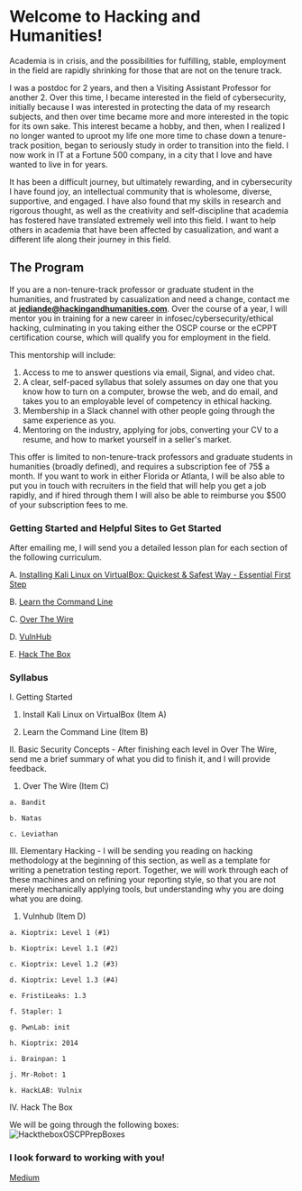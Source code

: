 # Welcome to Hacking and Humanities!

Academia is in crisis, and the possibilities for fulfilling, stable, employment in the field are rapidly shrinking for those that are not on the tenure track. 

I was a postdoc for 2 years, and then a Visiting Assistant Professor for another 2. Over this time, I became interested in the field of cybersecurity, initially because I was interested in protecting the data of my research subjects, and then over time became more and more interested in the topic for its own sake. This interest became a hobby, and then, when I realized I no longer wanted to uproot my life one more time to chase down a tenure-track position, began to seriously study in order to transition into the field. I now work in IT at a Fortune 500 company, in a city that I love and have wanted to live in for years.

It has been a difficult journey, but ultimately rewarding, and in cybersecurity I have found joy, an intellectual community that is wholesome, diverse, supportive, and engaged. I have also found that my skills in research and rigorous thought, as well as the creativity and self-discipline that academia has fostered have translated extremely well into this field. I want to help others in academia that have been affected by casualization, and want a different life along their journey in this field.

## The Program

If you are a non-tenure-track professor or graduate student in the humanities, and frustrated by casualization and need a change, contact me at **jediande@hackingandhumanities.com**. Over the course of a year, I will mentor you in training for a new career in infosec/cybersecurity/ethical hacking, culminating in you taking either the OSCP course or the eCPPT certification course, which will qualify you for employment in the field.

This mentorship will include:

1. Access to me to answer questions via email, Signal, and video chat.
2. A clear, self-paced syllabus that solely assumes on day one that you know how to turn on a computer, browse the web, and do email, and takes you to an employable level of competency in ethical hacking.
3. Membership in a Slack channel with other people going through the same experience as you.
4. Mentoring on the industry, applying for jobs, converting your CV to a resume, and how to market yourself in a seller's market.

This offer is limited to non-tenure-track professors and graduate students in humanities (broadly defined), and requires a subscription fee of 75$ a month. If you want to work in either Florida or Atlanta, I will be also able to put you in touch with recruiters in the field that will help you get a job rapidly, and if hired through them I will also be able to reimburse you $500 of your subscription fees to me.

### Getting Started and Helpful Sites to Get Started

After emailing me, I will send you a detailed lesson plan for each section of the following curriculum.

A. [Installing Kali Linux on VirtualBox: Quickest & Safest Way - Essential First Step](https://itsfoss.com/install-kali-linux-virtualbox/) 

B. [Learn the Command Line](https://www.codecademy.com/learn/learn-the-command-line)

C. [Over The Wire](http://overthewire.org/wargames/)

D. [VulnHub](https://www.vulnhub.com/)

E. [Hack The Box](https://www.hackthebox.eu/)

### Syllabus 

I. Getting Started
  
  1. Install Kali Linux on VirtualBox (Item A)
  
  2. Learn the Command Line (Item B)
  
II. Basic Security Concepts - After finishing each level in Over The Wire, send me a brief summary of what you did to finish it, and I will provide feedback.
  
  1. Over The Wire (Item C)
  
    a. Bandit
    
    b. Natas
    
    c. Leviathan

III. Elementary Hacking - I will be sending you reading on hacking methodology at the beginning of this section, as well as a template for writing a penetration testing report. Together, we will work through each of these machines and on refining your reporting style, so that you are not merely mechanically applying tools, but understanding why you are doing what you are doing.
  
  1. Vulnhub (Item D)
    
    a. Kioptrix: Level 1 (#1)
    
    b. Kioptrix: Level 1.1 (#2)
    
    c. Kioptrix: Level 1.2 (#3)
    
    d. Kioptrix: Level 1.3 (#4)
    
    e. FristiLeaks: 1.3
    
    f. Stapler: 1
    
    g. PwnLab: init
    
    h. Kioptrix: 2014
    
    i. Brainpan: 1
    
    j. Mr-Robot: 1
    
    k. HackLAB: Vulnix

IV. Hack The Box

  We will be going through the following boxes:
  ![HacktheboxOSCPPrepBoxes](https://sw33tp3a.github.io/hackthebox.jpeg)

### I look forward to working with you!

[Medium](https://medium.com/@hackingandhumanities)
